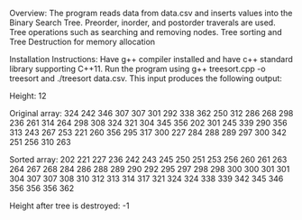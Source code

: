 Overview: The program reads data from data.csv and
inserts values into the Binary Search Tree. Preorder, inorder,
and postorder traverals are used. Tree operations such as searching and 
removing nodes. Tree sorting and Tree Destruction for memory allocation

Installation Instructions: Have g++ compiler installed and have c++
standard library supporting C++11. Run the program using g++ treesort.cpp -o treesort
and ./treesort data.csv. This input produces the following output:

Height: 12

Original array:
324 242 346 307 307 301 292 338 362 250 312 286 268 298 236 261 314
264 298 308 324 321 304 345 356 202 301 245 339 290 356 313 243 267
253 221 260 356 295 317 300 227 284 288 289 297 300 342 251 256 310 263

Sorted array:
202 221 227 236 242 243 245 250 251 253 256 260 261 263 264 267 268 284
286 288 289 290 292 295 297 298 298 300 300 301 301 304 307 307 308 310
312 313 314 317 321 324 324 338 339 342 345 346 356 356 356 362

Height after tree is destroyed: -1
